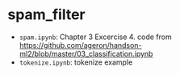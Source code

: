 # spam_filter

* `spam.ipynb`: Chapter 3 Excercise 4. code from https://github.com/ageron/handson-ml2/blob/master/03_classification.ipynb
* `tokenize.ipynb`: tokenize example
